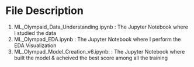 # File Description

1. ML_Olympaid_Data_Understanding.ipynb : The Jupyter Notebook where I studied the data
2. ML_Olympad_EDA.ipynb : The Jupyter Notebook where I perform the EDA Visualization
3. ML_Olympad_Model_Creation_v6.ipynb: : The Jupyter Notebook where built the model & acheived the best score among all the training

